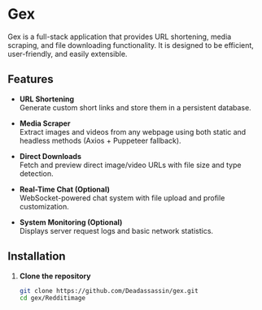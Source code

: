 # Gex

Gex is a full-stack application that provides URL shortening, media scraping, and file downloading functionality. It is designed to be efficient, user-friendly, and easily extensible.

## Features

- **URL Shortening**  
  Generate custom short links and store them in a persistent database.

- **Media Scraper**  
  Extract images and videos from any webpage using both static and headless methods (Axios + Puppeteer fallback).

- **Direct Downloads**  
  Fetch and preview direct image/video URLs with file size and type detection.

- **Real-Time Chat (Optional)**  
  WebSocket-powered chat system with file upload and profile customization.

- **System Monitoring (Optional)**  
  Displays server request logs and basic network statistics.

## Installation

1. **Clone the repository**
   ```bash
   git clone https://github.com/Deadassassin/gex.git
   cd gex/Redditimage
